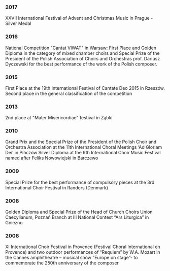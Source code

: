 ### 2017
XXVII International Festival of Advent and Christmas Music in Prague - Silver Medal

### 2016
National Competition "Cantat ViWAT" in Warsaw:
First Place and Golden Diploma in the category of mixed chamber choirs and Special Prize of the President of the Polish Association of Choirs and Orchestras prof. Dariusz Dyczewski for the best performance of the work of the Polish composer.

### 2015
First Place at the 19th International Festival of Cantate Deo 2015 in Rzeszów.
Second place in the general classification of the competition

### 2013
2nd place at "Mater Misericordiae" festival in Ząbki

### 2010
Grand Prix and the Special Prize of the President of the Polish Choir and Orchestra Association at the 
11th International Choral Meetings ‘Ad Gloriam Dei’ in Pińczów
Silver Diploma at the 9th International Choir Music Festival named after Feliks Nowowiejski in Barczewo

### 2009
Special Prize for the best performance of compulsory pieces at the 3rd International 
Choir Festival in Randers (Denmark)

### 2008
Golden Diploma and Special Prize of the Head of Church Choirs Union Caecylianum, Poznań
Branch at III National Contest “Ars Liturgica” in Gniezno

### 2006
XI International Choir Festival in Provence (Festival Choral International en Provence)
 and two outdoor performances of “Requiem” by W.A. Mozart in the Cannes amphitheatre –
 musical show ”Europe on stage”- to commemorate the 250th anniversary of the composer
